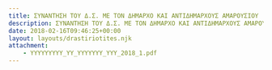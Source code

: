 ```yaml
---
title: ΣΥΝΑΝΤΗΣΗ ΤΟΥ Δ.Σ. ΜΕ ΤΟΝ ΔΗΜΑΡΧΟ ΚΑΙ ΑΝΤΙΔΗΜΑΡΧΟΥΣ ΑΜΑΡΟΥΣΙΟΥ
description: ΣΥΝΑΝΤΗΣΗ ΤΟΥ Δ.Σ. ΜΕ ΤΟΝ ΔΗΜΑΡΧΟ ΚΑΙ ΑΝΤΙΔΗΜΑΡΧΟΥΣ ΑΜΑΡΟΥΣΙΟΥ
date: 2018-02-16T09:46:25+00:00
layout: layouts/drastiriotites.njk
attachment:
    - YYYYYYYYY_YY_YYYYYYY_YYY_2018_1.pdf
---
```


<!-- excerpt -->

